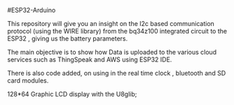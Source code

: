 #ESP32-Arduino


This repository will give you an insight on the  I2c based communication protocol (using the WIRE library) from the bq34z100 integrated circuit to the ESP32 , giving us the battery parameters.

The main objective is to show how Data is uploaded to the various cloud services such as ThingSpeak and 
AWS using ESP32 IDE.

There is also code added, on using in the real time clock , bluetooth and SD card modules.

128*64 Graphic LCD display with the U8glib;
